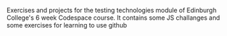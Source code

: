 Exercises and projects for the testing technologies module of Edinburgh College's 6 week Codespace course.
It contains some JS challanges and some exercises for learning to use github
